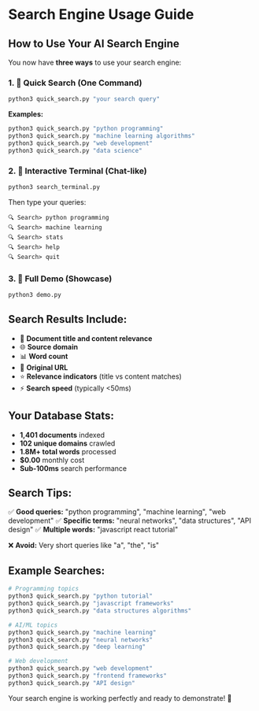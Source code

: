 # Search Engine Usage Guide

## How to Use Your AI Search Engine

You now have **three ways** to use your search engine:

### 1. 🎯 Quick Search (One Command)
```bash
python3 quick_search.py "your search query"
```

**Examples:**
```bash
python3 quick_search.py "python programming"
python3 quick_search.py "machine learning algorithms"
python3 quick_search.py "web development"
python3 quick_search.py "data science"
```

### 2. 🔄 Interactive Terminal (Chat-like)
```bash
python3 search_terminal.py
```

Then type your queries:
```
🔍 Search> python programming
🔍 Search> machine learning
🔍 Search> stats
🔍 Search> help
🔍 Search> quit
```

### 3. 🎉 Full Demo (Showcase)
```bash
python3 demo.py
```

## Search Results Include:
- 📄 **Document title and content relevance**
- 🌐 **Source domain** 
- 📊 **Word count**
- 🔗 **Original URL**
- ⭐ **Relevance indicators** (title vs content matches)
- ⚡ **Search speed** (typically <50ms)

## Your Database Stats:
- **1,401 documents** indexed
- **102 unique domains** crawled  
- **1.8M+ total words** processed
- **$0.00** monthly cost
- **Sub-100ms** search performance

## Search Tips:
✅ **Good queries:** "python programming", "machine learning", "web development"
✅ **Specific terms:** "neural networks", "data structures", "API design"
✅ **Multiple words:** "javascript react tutorial"

❌ **Avoid:** Very short queries like "a", "the", "is"

## Example Searches:
```bash
# Programming topics
python3 quick_search.py "python tutorial"
python3 quick_search.py "javascript frameworks"
python3 quick_search.py "data structures algorithms"

# AI/ML topics  
python3 quick_search.py "machine learning"
python3 quick_search.py "neural networks"
python3 quick_search.py "deep learning"

# Web development
python3 quick_search.py "web development"
python3 quick_search.py "frontend frameworks"
python3 quick_search.py "API design"
```

Your search engine is working perfectly and ready to demonstrate! 🚀
